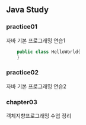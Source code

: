 ## Java Study

### practice01
자바 기본 프로그래밍 연습1

``` java
	public class HelloWorld{
	}
```

### practice02
자바 기본 프로그래밍 연습2

### chapter03
객체지향프로그래밍 수업 정리